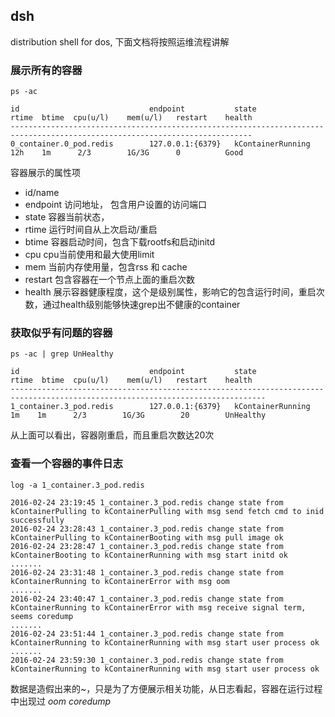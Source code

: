 ## dsh
distribution shell for dos, 下面文档将按照运维流程讲解

### 展示所有的容器

```
ps -ac

id                             endpoint           state               rtime  btime  cpu(u/l)    mem(u/l)   restart    health
----------------------------------------------------------------------------------------------------------------------------
0_container.0_pod.redis        127.0.0.1:{6379}   kContainerRunning   12h    1m      2/3        1G/3G      0          Good
```

容器展示的属性项

* id/name 
* endpoint 访问地址， 包含用户设置的访问端口
* state 容器当前状态，
* rtime 运行时间自从上次启动/重启
* btime 容器启动时间，包含下载rootfs和启动initd
* cpu cpu当前使用和最大使用limit
* mem 当前内存使用量，包含rss 和 cache
* restart 包含容器在一个节点上面的重启次数
* health 展示容器健康程度，这个是级别属性，影响它的包含运行时间，重启次数，通过health级别能够快速grep出不健康的container

### 获取似乎有问题的容器

```
ps -ac | grep UnHealthy

id                             endpoint           state               rtime  btime  cpu(u/l)    mem(u/l)   restart    health
-------------------------------------------------------------------------------------------------------------------------------
1_container.3_pod.redis        127.0.0.1:{6379}   kContainerRunning   1m    1m      2/3        1G/3G        20        UnHealthy
```

从上面可以看出，容器刚重启，而且重启次数达20次

### 查看一个容器的事件日志

```
log -a 1_container.3_pod.redis

2016-02-24 23:19:45 1_container.3_pod.redis change state from kContainerPulling to kContainerPulling with msg send fetch cmd to inid successfully
2016-02-24 23:28:43 1_container.3_pod.redis change state from kContainerPulling to kContainerBooting with msg pull image ok
2016-02-24 23:28:47 1_container.3_pod.redis change state from kContainerBooting to kContainerRunning with msg start initd ok
.......
2016-02-24 23:31:48 1_container.3_pod.redis change state from kContainerRunning to kContainerError with msg oom 
.......
2016-02-24 23:40:47 1_container.3_pod.redis change state from kContainerRunning to kContainerError with msg receive signal term, seems coredump
.......
2016-02-24 23:51:44 1_container.3_pod.redis change state from kContainerRunning to kContainerRunning with msg start user process ok
.......
2016-02-24 23:59:30 1_container.3_pod.redis change state from kContainerRunning to kContainerRunning with msg start user process ok
```
数据是造假出来的~，只是为了方便展示相关功能，从日志看起，容器在运行过程中出现过 *oom* *coredump*



